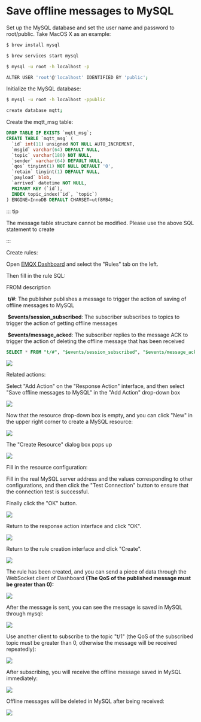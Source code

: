# Save offline messages to MySQL

Set up the MySQL database and set the user name and password to root/public. Take MacOS X as an example:

```bash
$ brew install mysql

$ brew services start mysql

$ mysql -u root -h localhost -p

ALTER USER 'root'@'localhost' IDENTIFIED BY 'public';
```

Initialize the MySQL database:
```bash
$ mysql -u root -h localhost -ppublic

create database mqtt;
```

Create the mqtt_msg table:
```sql
DROP TABLE IF EXISTS `mqtt_msg`;
CREATE TABLE `mqtt_msg` (
  `id` int(11) unsigned NOT NULL AUTO_INCREMENT,
  `msgid` varchar(64) DEFAULT NULL,
  `topic` varchar(180) NOT NULL,
  `sender` varchar(64) DEFAULT NULL,
  `qos` tinyint(1) NOT NULL DEFAULT '0',
  `retain` tinyint(1) DEFAULT NULL,
  `payload` blob,
  `arrived` datetime NOT NULL,
  PRIMARY KEY (`id`),
  INDEX topic_index(`id`, `topic`)
) ENGINE=InnoDB DEFAULT CHARSET=utf8MB4;
```

::: tip

The message table structure cannot be modified. Please use the above SQL statement to create

:::

Create rules:

Open [EMQX Dashboard](http://127.0.0.1:18083/#/rules) and select the "Rules" tab on the left.

Then fill in the rule SQL:

FROM description

​	**t/#**: The publisher publishes a message to trigger the action of saving of offline messages to MySQL

​	**$events/session_subscribed**: The subscriber subscribes to topics to trigger  the action of getting offline messages

​	**$events/message_acked**: The subscriber replies to the message ACK to trigger the action of deleting the offline message that has been received

```sql
SELECT * FROM "t/#", "$events/session_subscribed", "$events/message_acked" WHERE topic =~ 't/#'
```

![](./assets/rule-engine/mysql_offline_msg_01.png)

Related actions:

Select "Add Action" on the "Response Action" interface, and then select "Save offline messages to MySQL" in the "Add Action" drop-down box

![](./assets/rule-engine/mysql_offline_msg_02.png)

Now that the resource drop-down box is empty, and you can click "New" in the upper right corner to create a MySQL resource:

![](./assets/rule-engine/mysql_offline_msg_03.png)

The "Create Resource" dialog box pops up

![](./assets/rule-engine/mysql_offline_msg_04.png)

Fill in the resource configuration:

Fill in the real MySQL server address and the values corresponding to other configurations, and then click the "Test Connection" button to ensure that the connection test is successful.

Finally click the "OK" button.

![](./assets/rule-engine/mysql_offline_msg_05.png)

Return to the response action interface and click "OK".

![](./assets/rule-engine/mysql_offline_msg_06.png)

Return to the rule creation interface and click "Create".

![](./assets/rule-engine/mysql_offline_msg_07.png)

The rule has been created, and you can send a piece of data through the WebSocket client of Dashboard **(The QoS of the published message must be greater than 0):**

![](./assets/rule-engine/mysql_offline_msg_08.png)

After the message is sent, you can see the message is saved in MySQL through mysql:

![](./assets/rule-engine/mysql_offline_msg_09.png)

Use another client to subscribe to the topic "t/1" (the QoS of the subscribed topic must be greater than 0, otherwise the message will be received repeatedly):

![](./assets/rule-engine/mysql_offline_msg_10.png)

After subscribing, you will receive the offline message saved in MySQL immediately:

![](./assets/rule-engine/mysql_offline_msg_11.png)

Offline messages will be deleted in MySQL after being received:

![](./assets/rule-engine/mysql_offline_msg_12.png)
